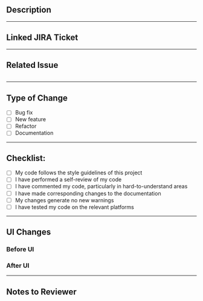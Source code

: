 ## Description

<!--Please include a summary of the changes and which issue is fixed. Also, list any dependencies that are required for this change.-->


---
## Linked JIRA Ticket
<!--Please put the ticket number here, who it was assigned to and etch-->

---
## Related Issue
<!--What Pr should we take in consideration while reviewing your PR-->
```text

```
---

<!-- To Check a box, do : [x]-->
## Type of Change
* [ ] Bug fix
* [ ] New feature
* [ ] Refactor
* [ ] Documentation

---
## Checklist:
- [ ] My code follows the style guidelines of this project
- [ ] I have performed a self-review of my code
- [ ] I have commented my code, particularly in hard-to-understand areas
- [ ] I have made corresponding changes to the documentation
- [ ] My changes generate no new warnings
- [ ] I have tested my code on the relevant platforms
---
## UI Changes
###  Before UI

### After UI

---
## Notes to Reviewer

